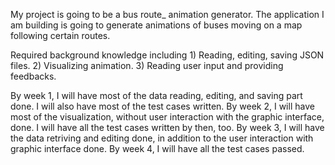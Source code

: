 My project is going to be a bus route_ animation generator. The application I am building is going to generate animations of buses moving on a map following certain routes.

Required background knowledge including 1) Reading, editing, saving JSON files. 2) Visualizing animation. 3) Reading user input and providing feedbacks.

By week 1, I will have most of the data reading, editing, and saving part done. I will also have most of the test cases written.
By week 2, I will have most of the visualization, without user interaction with the graphic interface, done. I will have all the test cases written by then, too.
By week 3, I will have the data retriving and editing done, in addition to the user interaction with graphic interface done.
By week 4, I will have all the test cases passed.
